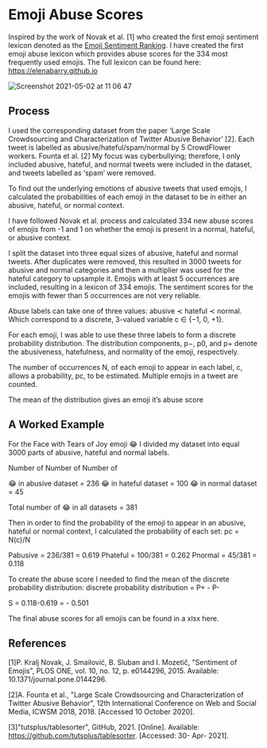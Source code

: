 # Emoji Abuse Scores 

Inspired by the work of Novak et al. [1] who created the first emoji sentiment lexicon denoted as the [Emoji Sentiment Ranking](http://kt.ijs.si/data/Emoji_sentiment_ranking/). I have created the first emoji abuse lexicon which provides abuse scores for the 334 most frequently used emojis. The full lexicon can be found here: https://elenabarry.github.io

![Screenshot 2021-05-02 at 11 06 47](https://user-images.githubusercontent.com/53048127/116809577-8ef5f700-ab36-11eb-914c-770536b6a07a.png)

## Process
I used the corresponding dataset from the paper ‘Large Scale Crowdsourcing and Characterization of Twitter Abusive Behavior’ [2]. Each tweet is labelled as abusive/hateful/spam/normal by 5 CrowdFlower workers. Founta et al. [2] My focus was cyberbullying; therefore, I only included abusive, hateful, and normal tweets were included in the dataset, and tweets labelled as ‘spam’ were removed.

To find out the underlying emotions of abusive tweets that used emojis, I calculated the probabilities of each emoji in the dataset to be in either an abusive, hateful, or normal context. 

I have followed Novak et al. process and calculated 334 new abuse scores of emojis from -1 and 1 on whether the emoji is present in a normal, hateful, or abusive context. 

I split the dataset into three equal sizes of abusive, hateful and normal tweets. After duplicates were removed, this resulted in 3000 tweets for abusive and normal categories and then a multiplier was used for the hateful category to upsample it. Emojis with at least 5 occurrences are included, resulting in a lexicon of 334 emojis. The sentiment scores for the emojis with fewer than 5 occurrences are not very reliable.

Abuse labels can take one of three values: abusive ≺ hateful ≺ normal. Which correspond to a discrete, 3-valued variable c ∈ {−1, 0, +1}.

For each emoji, I was able to use these three labels to form a discrete probability distribution. The distribution components, p−, p0, and p+ denote the abusiveness, hatefulness, and normality of the emoji, respectively.

The number of occurrences N, of each emoji to appear in each label, c, allows a probability, pc, to be estimated. Multiple emojis in a tweet are counted.

The mean of the distribution gives an emoji it’s abuse score

## A Worked Example

For the Face with Tears of Joy emoji 😂 I divided my dataset into equal 3000 parts of abusive, hateful and normal labels.

Number of Number of Number of

😂 in abusive dataset = 236 
😂 in hateful dataset = 100 
😂 in normal dataset = 45

Total number of 😂 in all datasets = 381

Then in order to find the probability of the emoji to appear in an abusive, hateful or normal context, I calculated the probability of each set: pc = N(c)/N

Pabusive = 236/381 = 0.619 
Phateful = 100/381 = 0.262 
Pnormal = 45/381 = 0.118

To create the abuse score I needed to find the mean of the discrete probability distribution: discrete probability distribution = P+ - P-

S = 0.118-0.619 = - 0.501

The final abuse scores for all emojis can be found in a xlsx here.

## References 
   
[1]P.  Kralj Novak, J.  Smailović, B.  Sluban and I.  Mozetič, "Sentiment of Emojis", PLOS ONE, vol. 10, no. 12, p. e0144296, 2015. Available: 10.1371/journal.pone.0144296.

[2]A.  Founta et al., "Large Scale Crowdsourcing and Characterization of Twitter Abusive Behavior", 12th International Conference on Web and Social Media, ICWSM 2018, 2018. [Accessed 10 October 2020].

[3]"tutsplus/tablesorter", GitHub, 2021. [Online]. Available: https://github.com/tutsplus/tablesorter. [Accessed: 30- Apr- 2021].
